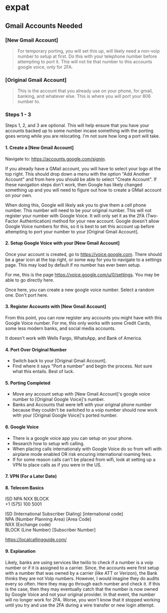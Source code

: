 # expat

## Gmail Accounts Needed

### [New Gmail Account]

>For temporary porting, you will set this up, will likely need a non-voip number to setup at first. Do this with your telephone number before attempting to port it. This will not tie that number to this accounts google voice, only for 2FA.


### [Original Gmail Account]

>This is the account that you already use on your phone, for gmail, banking, and whatever else. This is where you will port your 806 number to. 

### Steps 1 - 3
Steps 1, 2, and 3 are optional. This will help ensure that you have your accounts backed up to some number incase something with the porting goes wrong while you are relocating. I'm not sure how long a port will take.

#### 1. Create a [New Gmail Account]

Navigate to: https://accounts.google.com/signin. 

If you already have a GMail account, you will have to select your logo at the top right. This should drop down a menu with the option "Add Another Account" and from here you should be able to select "Create Account". If these navigation steps don't work, then Google has likely changed something up and you will need to figure out how to create a GMail account on your own.

When doing this, Google will likely ask you to give them a cell phone number. This number will need to be your original number. This will not register your number with Google Voice. It will only set it as the 2FA (Two-Factor Authentication) method for your new account. Google doesn't allow Google Voice numbers for this, so it is best to set this account up before attempting to port your number to your [Original Gmail Account]. 

#### 2. Setup Google Voice with your [New Gmail Account]

Once your account is created, go to https://voice.google.com. There should be a gear icon at the top right, or some way for you to navigate to a settings page. This may load by default if no number has ever been setup. 

For me, this is the page https://voice.google.com/u/0/settings. You may be able to go directly here. 

Once here, you can create a new google voice number. Select a random one. Don't port here. 

#### 3. Register Accounts with [New Gmail Account]
From this point, you can now register any accounts you might have with this Google Voice number. For me, this only works with some Credit Cards, some less modern banks, and social media accounts. 

It doesn't work with Wells Fargo, WhatsApp, and Bank of America.

#### 4. Port Over Original Number
- Switch back to your [Original Gmail Account].
- Find where it says "Port a number" and begin the process. Not sure what this entails. Best of luck.

#### 5. Porting Completed
- Move any account setup with [New Gmail Account]'s google voice number to [Original Google Voice]'s number.
- Banks and Accounts that were left with your original phone number because they couldn't be switched to a voip number should now work with your [Original Google Voice]'s ported number.

#### 6. Google Voice
- There is a google voice app you can setup on your phone.
- Research how to setup wifi calling.
- When placing calls internationaly with Google Voice do so from wifi with airplane mode enabled OR risk encuring international roaming fees. 
- If for some reason calls can't be placed from wifi, look at setting up a VPN to place calls as if you were in the US. 

#### 7. VPN (For a Later Date)

#### 8. Telecom Basics
ISD NPA  NXX BLOCK<br>
+1 (575) 100 5001

ISD (International Subscriber Dialing) [international code]<br>
NPA (Number Planning Area) [Area Code]<br>
NXX (Exchange code) <br>
BLOCK (Line Number) [Subscriber Number]<br>

https://localcallingguide.com/

#### 9. Explanation
Likely, banks are using services like twilio to check if a number is a voip number or if it is assigned to a carrier. Since, the accounts were first setup with a number that was owned by a carrier (like ATT or Verizon), the Bank thinks they are not VoIp numbers. However, I would imagine they do audits every so often. Here they may go through each number and check it. If this is the case, then they may eventually catch that the number is now owned by Google Voice and not your original provider. In that event, the number will no longer work for 2FA. Worse, you won't know that it stopped working until you try and use the 2FA during a wire transfer or new login attempt. 